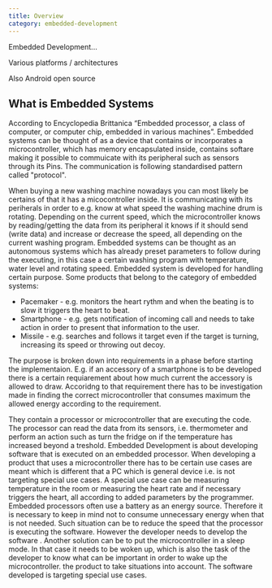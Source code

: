 ```yaml
---
title: Overview
category: embedded-development
---
```



Embedded Development...

Various platforms / architectures

Also Android open source

## What is Embedded Systems

According to Encyclopedia Brittanica “Embedded processor, a class of computer, or computer chip, embedded in various machines”.
Embedded systems can be thought of as a device that contains or incorporates a microcontroller, which has memory encapsulated inside, contains softare making it possible to commuicate with its peripheral such as sensors through its Pins. The communication is following standardised pattern called "protocol". 

When buying a new washing machine nowadays you can most likely be certains of that it has a micocontroller inside. It is communicating with its periherals in order to e.g. know at what speed the washing machine drum is rotating. Depending on the current speed, which the microcontroller knows by reading/getting the data from its peripheral it knows if it should send (write data) and increase or decrease the speed, all depending on the current washing program. Embedded systems can be thought as an autonomous systems which has already preset parameters to follow during the executing, in this case a certain washing program with temperature, water level and rotating speed. Embedded system is developed for handling certain purpose. Some products that belong to the category of embedded systems:

 * Pacemaker - e.g. monitors the heart rythm and when the beating is to slow it triggers the heart to beat.
 * Smartphone - e.g. gets notification of incoming call and needs to take action in order to present that information to the user.
 * Missile - e.g. searches and follows it target even if the target is turning, increasing its speed or throwing out decoy.
 
The purpose is broken down into requirements in a phase before starting the implementaion. E.g. if an accessory of a smartphone is to be developed there is a certain requiarement about how much current the accessory is allowed to draw. Accoridng to that requirement there has to be investigation made in finding the correct microcontroller that consumes maximum the allowed energy according to the requirement. 
 

They contain a processor or microcontroller that are executing the code. The processor can read the data from its sensors, i.e. thermometer and perform an action such as turn the fridge on if the temperature has increased beyond a treshold. 
Embedded Development is about developing software that is executed on an embedded processor.
 When developing a product that uses a microcontroller there has to be certain use cases are meant which is different that a PC which is general device i.e. is not targeting special use cases. A special use case can be measuring temperature in the room or measuring the heart rate and if necessary triggers the heart, all according to added parameters by the programmer. 
Embedded processors often use a battery as an energy source. Therefore it is necessary to keep in mind not to consume unnecessary energy when that is not needed. Such situation can be to reduce the speed that the processor is executing the software. However the developer needs to develop the software . Another solution can be to put the microcontroller in a sleep mode. In that case it needs to be woken up, which is also the task of the developer to know what can be important in order to wake up the microcontroller.
 the product to take situations into account. The software developed is targeting special use cases. 
 

 


